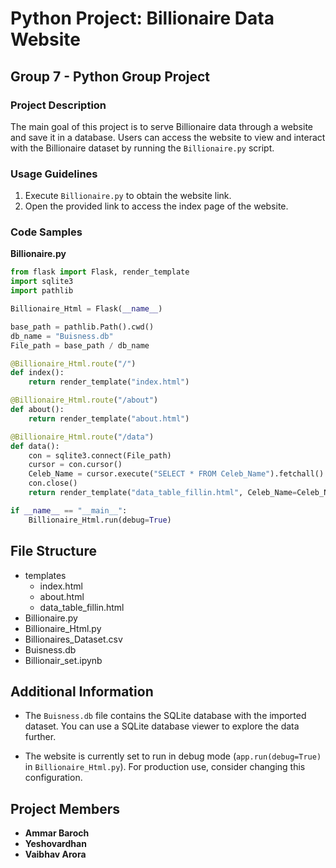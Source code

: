 # Python Project: Billionaire Data Website

## Group 7 - Python Group Project

### Project Description

The main goal of this project is to serve Billionaire data through a website and save it in a database. Users can access the website to view and interact with the Billionaire dataset by running the `Billionaire.py` script.

### Usage Guidelines

1. Execute `Billionaire.py` to obtain the website link.
2. Open the provided link to access the index page of the website.

### Code Samples

**Billionaire.py**

```python
from flask import Flask, render_template
import sqlite3
import pathlib

Billionaire_Html = Flask(__name__)

base_path = pathlib.Path().cwd()
db_name = "Buisness.db"
File_path = base_path / db_name

@Billionaire_Html.route("/")
def index():
    return render_template("index.html")

@Billionaire_Html.route("/about")
def about():
    return render_template("about.html")

@Billionaire_Html.route("/data")
def data():
    con = sqlite3.connect(File_path)
    cursor = con.cursor()
    Celeb_Name = cursor.execute("SELECT * FROM Celeb_Name").fetchall()
    con.close()
    return render_template("data_table_fillin.html", Celeb_Name=Celeb_Name)

if __name__ == "__main__":
    Billionaire_Html.run(debug=True)
```

## File Structure
- templates
  - index.html
  - about.html
  - data_table_fillin.html
- Billionaire.py
- Billionaire_Html.py
- Billionaires_Dataset.csv
- Buisness.db
- Billionair_set.ipynb



## Additional Information

- The `Buisness.db` file contains the SQLite database with the imported dataset. You can use a SQLite database viewer to explore the data further.

- The website is currently set to run in debug mode (`app.run(debug=True)` in `Billionaire_Html.py`). For production use, consider changing this configuration.

## Project Members

- **Ammar Baroch**
- **Yeshovardhan**
- **Vaibhav Arora**
